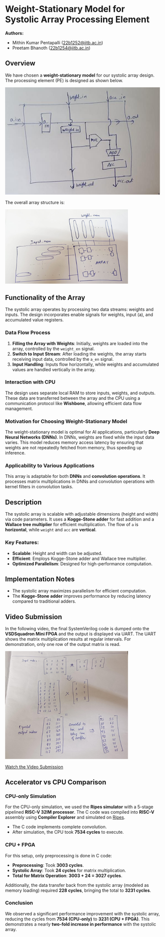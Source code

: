 # Weight-Stationary Model for Systolic Array Processing Element

**Authors:**
- Mithin Kumar Pentapalli (22b1252@iitb.ac.in)
- Preetam Bhanoth (22b1254@iitb.ac.in)

## Overview

We have chosen a **weight-stationary model** for our systolic array design. The processing element (PE) is designed as shown below.

![Processing Element](images/PE.jpg)

The overall array structure is:

<img src="images/array.jpg" width="400">

## Functionality of the Array

The systolic array operates by processing two data streams: weights and inputs. The design incorporates enable signals for weights, input (a), and accumulated value registers.

### Data Flow Process
1. **Filling the Array with Weights**: Initially, weights are loaded into the array, controlled by the `weight_en` signal.
2. **Switch to Input Stream**: After loading the weights, the array starts receiving input data, controlled by the `a_en` signal.
3. **Input Handling**: Inputs flow horizontally, while weights and accumulated values are handled vertically in the array.

### Interaction with CPU
The design uses separate local RAM to store inputs, weights, and outputs. These data are transferred between the array and the CPU using a communication protocol like **Wishbone**, allowing efficient data flow management.

### Motivation for Choosing Weight-Stationary Model
The weight-stationary model is optimal for AI applications, particularly **Deep Neural Networks (DNNs)**. In DNNs, weights are fixed while the input data varies. This model reduces memory access latency by ensuring that weights are not repeatedly fetched from memory, thus speeding up inference.

### Applicability to Various Applications
This array is adaptable for both **DNNs** and **convolution operations**. It processes matrix multiplications in DNNs and convolution operations with kernel filters in convolution tasks.

## Description

The systolic array is scalable with adjustable dimensions (height and width) via code parameters. It uses a **Kogge-Stone adder** for fast addition and a **Wallace tree multiplier** for efficient multiplication. The flow of `a` is **horizontal**, while `weight` and `acc` are **vertical**.

### Key Features:
- **Scalable**: Height and width can be adjusted.
- **Efficient**: Employs Kogge-Stone adder and Wallace tree multiplier.
- **Optimized Parallelism**: Designed for high-performance computation.

## Implementation Notes
- The systolic array maximizes parallelism for efficient computation.
- The **Kogge-Stone adder** improves performance by reducing latency compared to traditional adders.

## Video Submission
In the following video, the final SystemVerilog code is dumped onto the **VSDSquadron Mini FPGA** and the output is displayed via UART. The UART shows the matrix multiplication results at regular intervals. For demonstration, only one row of the output matrix is read.

<img src="images/TB.jpg" width="400">

[Watch the Video Submission](https://drive.google.com/drive/folders/171VYndACv2W_u6io5pRV3rhXbbNptUDK?usp=sharing)

## Accelerator vs CPU Comparison

### CPU-only Simulation
For the CPU-only simulation, we used the **Ripes simulator** with a 5-stage pipelined **RISC-V 32IM processor**. The C code was compiled into **RISC-V** assembly using **Compiler Explorer** and simulated on [Ripes](https://ripes.me/).

- The C code implements complete convolution.
- After simulation, the CPU took **7534 cycles** to execute.

### CPU + FPGA
For this setup, only preprocessing is done in C code:
- **Preprocessing**: Took **3003 cycles**.
- **Systolic Array**: Took **24 cycles** for matrix multiplication.
- **Total for Matrix Operation**: **3003 + 24 = 3027 cycles**.

Additionally, the data transfer back from the systolic array (modeled as memory loading) required **228 cycles**, bringing the total to **3231 cycles**.

### Conclusion
We observed a significant performance improvement with the systolic array, reducing the cycles from **7534 (CPU-only)** to **3231 (CPU + FPGA)**. This demonstrates a nearly **two-fold increase in performance** with the systolic array.

